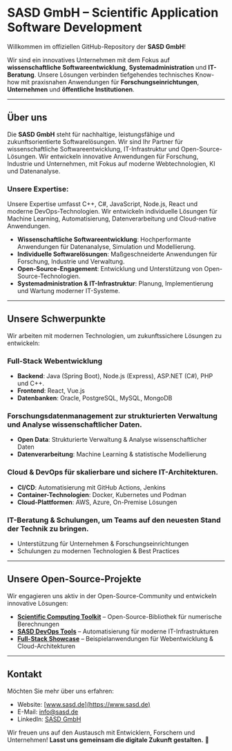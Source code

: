 # SASD GmbH – Scientific Application Software Development

Willkommen im offiziellen GitHub-Repository der **SASD GmbH**!

Wir sind ein innovatives Unternehmen mit dem Fokus auf **wissenschaftliche Softwareentwicklung**, **Systemadministration** und **IT-Beratung**. Unsere Lösungen verbinden tiefgehendes technisches Know-how mit praxisnahen Anwendungen für **Forschungseinrichtungen**, **Unternehmen** und **öffentliche Institutionen**.

---

## Über uns
Die **SASD GmbH** steht für nachhaltige, leistungsfähige und zukunftsorientierte Softwarelösungen. Wir sind Ihr Partner für wissenschaftliche Softwareentwicklung, IT-Infrastruktur und Open-Source-Lösungen. Wir entwickeln innovative Anwendungen für Forschung, Industrie und Unternehmen, mit Fokus auf moderne Webtechnologien, KI und Datenanalyse.

### **Unsere Expertise**:

Unsere Expertise umfasst C++, C#, JavaScript, Node.js, React und moderne DevOps-Technologien. Wir entwickeln individuelle Lösungen für Machine Learning, Automatisierung, Datenverarbeitung und Cloud-native Anwendungen.

- **Wissenschaftliche Softwareentwicklung**: Hochperformante Anwendungen für Datenanalyse, Simulation und Modellierung.
- **Individuelle Softwarelösungen**: Maßgeschneiderte Anwendungen für Forschung, Industrie und Verwaltung.
- **Open-Source-Engagement**: Entwicklung und Unterstützung von Open-Source-Technologien.
- **Systemadministration & IT-Infrastruktur**: Planung, Implementierung und Wartung moderner IT-Systeme.

---

## Unsere Schwerpunkte
Wir arbeiten mit modernen Technologien, um zukunftssichere Lösungen zu entwickeln: 

### **Full-Stack Webentwicklung**
- **Backend**: Java (Spring Boot), Node.js (Express), ASP.NET (C#), PHP und C++.
- **Frontend**: React, Vue.js 
- **Datenbanken**: Oracle, PostgreSQL, MySQL, MongoDB 

### **Forschungsdatenmanagement** zur strukturierten Verwaltung und Analyse wissenschaftlicher Daten.
- **Open Data**: Strukturierte Verwaltung & Analyse wissenschaftlicher Daten 
- **Datenverarbeitung**: Machine Learning & statistische Modellierung 

### **Cloud & DevOps** für skalierbare und sichere IT-Architekturen.
- **CI/CD**: Automatisierung mit GitHub Actions, Jenkins 
- **Container-Technologien**: Docker, Kubernetes und Podman
- **Cloud-Plattformen**: AWS, Azure, On-Premise Lösungen

### **IT-Beratung & Schulungen**, um Teams auf den neuesten Stand der Technik zu bringen.
- Unterstützung für Unternehmen & Forschungseinrichtungen 
- Schulungen zu modernen Technologien & Best Practices 

---

## Unsere Open-Source-Projekte 
Wir engagieren uns aktiv in der Open-Source-Community und entwickeln innovative Lösungen: 
- **[Scientific Computing Toolkit](https://github.com/sasdGmbh/scientific-computing-toolkit)** – Open-Source-Bibliothek für numerische Berechnungen 
- **[SASD DevOps Tools](https://github.com/sasdGmbh/devops-tools)** – Automatisierung für moderne IT-Infrastrukturen 
- **[Full-Stack Showcase](https://github.com/sasdGmbh/fullstack-showcase)** – Beispielanwendungen für Webentwicklung & Cloud-Architekturen 

---

## Kontakt
Möchten Sie mehr über uns erfahren:
- Website: [www.sasd.de](https://www.sasd.de) 
- E-Mail: [info@sasd.de](mailto:info@sasd.de) 
- LinkedIn: [SASD GmbH](https://www.linkedin.com/company/sasd-gmbh) 

Wir freuen uns auf den Austausch mit Entwicklern, Forschern und Unternehmen! 
**Lasst uns gemeinsam die digitale Zukunft gestalten.** 🚀
